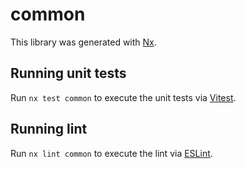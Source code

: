 # common

This library was generated with [Nx](https://nx.dev).

## Running unit tests

Run `nx test common` to execute the unit tests via [Vitest](https://vitest.dev/).

## Running lint

Run `nx lint common` to execute the lint via [ESLint](https://eslint.org/).

